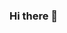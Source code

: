 ### Hi there 👋

<!--
**purevdalai/purevdalai** is a ✨ _special_ ✨ repository because its `README.md` (this file) appears on your GitHub profile.

Software engineer from Mongolia, living in Ulaanbaatar and currently working at Unimedia Solutions. Working with ReactJS, Vue.js, Express JS and AWS services.

- 🔭 I’m currently working on Unimedia Solutions LLC
- 🌱 I’m currently learning react.js and aws services
- 👯 I’m looking to collaborate on Mongolian MoEx and some private projects
- 🤔 I’m looking for help with Vue.js and React.js
- 💬 Ask me about React.js and Vue.js
- 📫 How to reach me: purevdalai.developer@gmail.com
